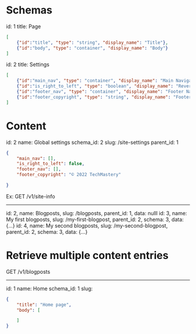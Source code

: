 # Schemas

id: 1
title: Page
```json
[
    {"id":"title", "type": "string", "display_name": "Title"},
    {"id":"body", "type": "container", "display_name": "Body"}
]
```

id: 2
title: Settings
```json
[
    {"id":"main_nav", "type": "container", "display_name": "Main Navigation"}
    {"id":"is_right_to_left", "type": "boolean", "display_name": "Reversed layout?"}
    {"id":"footer_nav", "type": "container", "display_name": "Footer Navigation"}
    {"id":"footer_copyright", "type": "string", "display_name": "Footer Copyright"}
]
```

# Content

id: 2
name: Global settings
schema_id: 2
slug: /site-settings
parent_id: 1
```json
{
    "main_nav": [],
    "is_right_to_left": false,
    "footer_nav": [],
    "footer_copyright": "© 2022 TechMastery"

}
```
Ex: GET /v1/site-info

---

id: 2, name: Blogposts, slug: /blogposts, parent_id: 1, data: nulll
id: 3, name: My first blogposts, slug: /my-first-blogpost,  parent_id: 2, schema: 3, data: {...}
id: 4, name: My second blogposts, slug: /my-second-blogpost, parent_id: 2, schema: 3, data: {...}


# Retrieve multiple content entries
GET /v1/blogposts

---

id: 1
name: Home
schema_id: 1
slug: 

```json
{
    "title": "Home page",
    "body": [

    ]
}
```


